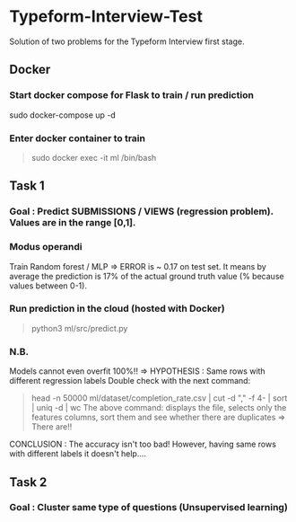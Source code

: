 # Typeform-Interview-Test
Solution of two problems for the Typeform Interview first stage.

## Docker
### Start docker compose for Flask to train / run prediction
sudo docker-compose up -d

### Enter docker container to train
> sudo docker exec -it ml /bin/bash

## Task 1
### Goal : Predict SUBMISSIONS / VIEWS (regression problem). Values are in the range [0,1].

### Modus operandi
Train Random forest / MLP => ERROR is ~ 0.17 on test set. It means by average the prediction is 17% of the actual ground truth value (% because values between 0-1).

### Run prediction in the cloud (hosted with Docker)
> python3 ml/src/predict.py

### N.B.
Models cannot even overfit 100%!! => HYPOTHESIS : Same rows with different regression labels
Double check with the next command:
> head -n 50000 ml/dataset/completion_rate.csv | cut -d "," -f 4- | sort | uniq -d | wc
The above command: displays the file, selects only the features columns, sort them and see whether there are duplicates => There are!!

CONCLUSION :
The accuracy isn't too bad! However, having same rows with different labels it doesn't help....

## Task 2
### Goal : Cluster same type of questions (Unsupervised learning)
